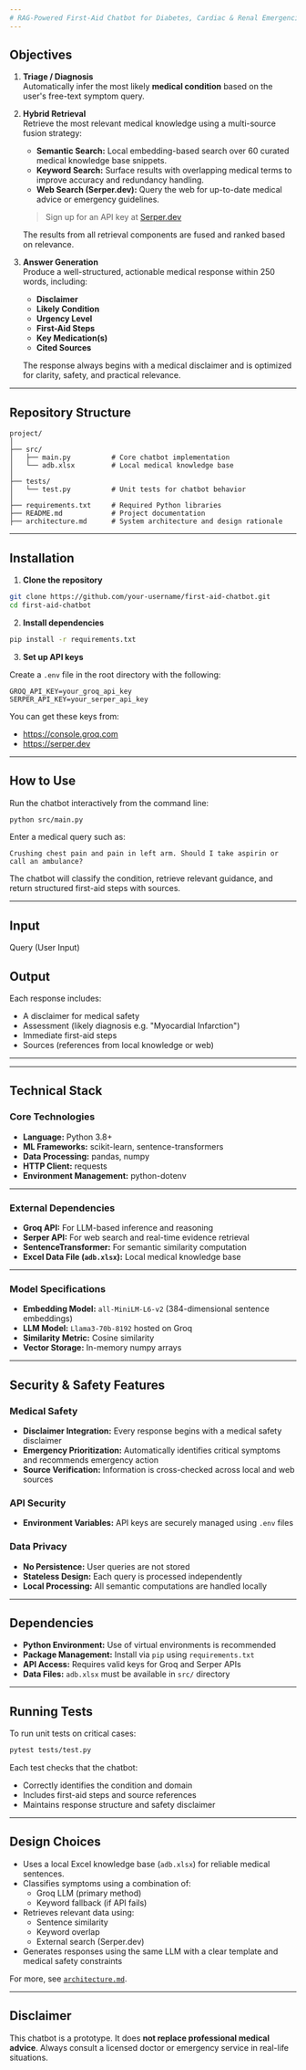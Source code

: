 ```yaml
---
# RAG-Powered First-Aid Chatbot for Diabetes, Cardiac & Renal Emergencies
---
```


## Objectives

1. **Triage / Diagnosis**  
   Automatically infer the most likely **medical condition** based on the user's free-text symptom query.
2. **Hybrid Retrieval**  
   Retrieve the most relevant medical knowledge using a multi-source fusion strategy:
   - **Semantic Search:** Local embedding-based search over 60 curated medical knowledge base snippets.
   - **Keyword Search:** Surface results with overlapping medical terms to improve accuracy and redundancy handling.
   - **Web Search (Serper.dev):** Query the web for up-to-date medical advice or emergency guidelines.

   > Sign up for an API key at [Serper.dev](https://serper.dev)

   The results from all retrieval components are fused and ranked based on relevance.

3. **Answer Generation**  
   Produce a well-structured, actionable medical response within 250 words, including:
   - **Disclaimer**
   - **Likely Condition**
   - **Urgency Level**
   - **First-Aid Steps** 
   - **Key Medication(s)**  
   - **Cited Sources** 

   The response always begins with a medical disclaimer and is optimized for clarity, safety, and practical relevance.

---

## Repository Structure

```
project/
│
├── src/
│   ├── main.py          # Core chatbot implementation
│   └── adb.xlsx         # Local medical knowledge base
│
├── tests/
│   └── test.py          # Unit tests for chatbot behavior
│
├── requirements.txt     # Required Python libraries
├── README.md            # Project documentation
├── architecture.md      # System architecture and design rationale
```

---

## Installation

1. **Clone the repository**

```bash
git clone https://github.com/your-username/first-aid-chatbot.git
cd first-aid-chatbot
```

2. **Install dependencies**

```bash
pip install -r requirements.txt
```

3. **Set up API keys**

Create a `.env` file in the root directory with the following:

```
GROQ_API_KEY=your_groq_api_key
SERPER_API_KEY=your_serper_api_key
```

You can get these keys from:
- https://console.groq.com
- https://serper.dev

---

## How to Use

Run the chatbot interactively from the command line:

```bash
python src/main.py
```

Enter a medical query such as:

```
Crushing chest pain and pain in left arm. Should I take aspirin or call an ambulance?
```

The chatbot will classify the condition, retrieve relevant guidance, and return structured first-aid steps with sources.

---

## Input
Query (User Input)

## Output

Each response includes:
- A disclaimer for medical safety
- Assessment (likely diagnosis e.g. "Myocardial Infarction")
- Immediate first-aid steps
- Sources (references from local knowledge or web)

---
---

## Technical Stack

### Core Technologies

- **Language:** Python 3.8+
- **ML Frameworks:** scikit-learn, sentence-transformers
- **Data Processing:** pandas, numpy
- **HTTP Client:** requests
- **Environment Management:** python-dotenv

---

### External Dependencies

- **Groq API:** For LLM-based inference and reasoning
- **Serper API:** For web search and real-time evidence retrieval
- **SentenceTransformer:** For semantic similarity computation
- **Excel Data File (`adb.xlsx`):** Local medical knowledge base

---

### Model Specifications

- **Embedding Model:** `all-MiniLM-L6-v2` (384-dimensional sentence embeddings)
- **LLM Model:** `Llama3-70b-8192` hosted on Groq
- **Similarity Metric:** Cosine similarity
- **Vector Storage:** In-memory numpy arrays

---

## Security & Safety Features

### Medical Safety

- **Disclaimer Integration:** Every response begins with a medical safety disclaimer
- **Emergency Prioritization:** Automatically identifies critical symptoms and recommends emergency action
- **Source Verification:** Information is cross-checked across local and web sources

### API Security

- **Environment Variables:** API keys are securely managed using `.env` files

### Data Privacy

- **No Persistence:** User queries are not stored
- **Stateless Design:** Each query is processed independently
- **Local Processing:** All semantic computations are handled locally

---

## Dependencies

- **Python Environment:** Use of virtual environments is recommended
- **Package Management:** Install via `pip` using `requirements.txt`
- **API Access:** Requires valid keys for Groq and Serper APIs
- **Data Files:** `adb.xlsx` must be available in `src/` directory

---

## Running Tests

To run unit tests on critical cases:

```bash
pytest tests/test.py
```

Each test checks that the chatbot:
- Correctly identifies the condition and domain
- Includes first-aid steps and source references
- Maintains response structure and safety disclaimer

---

## Design Choices

- Uses a local Excel knowledge base (`adb.xlsx`) for reliable medical sentences.
- Classifies symptoms using a combination of:
  - Groq LLM (primary method)
  - Keyword fallback (if API fails)
- Retrieves relevant data using:
  - Sentence similarity
  - Keyword overlap
  - External search (Serper.dev)
- Generates responses using the same LLM with a clear template and medical safety constraints

For more, see [`architecture.md`](architecture.md).

---

## Disclaimer

This chatbot is a prototype. It does **not replace professional medical advice**. Always consult a licensed doctor or emergency service in real-life situations.
